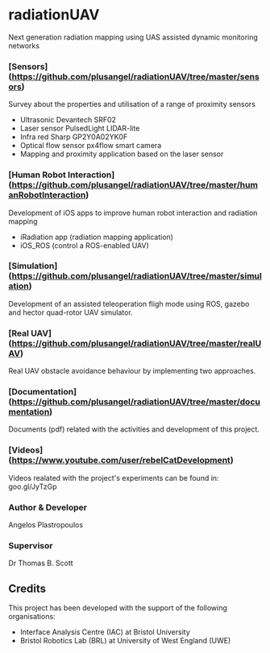 # radiationUAV

Next generation radiation mapping using UAS assisted dynamic monitoring networks

### [Sensors] (https://github.com/plusangel/radiationUAV/tree/master/sensors)
Survey about the properties and utilisation of a range of proximity sensors

* Ultrasonic Devantech SRF02
* Laser sensor PulsedLight LIDAR-lite
* Infra red Sharp GP2Y0A02YK0F
* Optical flow sensor px4flow smart camera
* Mapping and proximity application based on the laser sensor

### [Human Robot Interaction] (https://github.com/plusangel/radiationUAV/tree/master/humanRobotInteraction)
Development of iOS apps to improve human robot interaction and radiation mapping
* iRadiation app (radiation mapping application)
* iOS_ROS (control a ROS-enabled UAV)

### [Simulation] (https://github.com/plusangel/radiationUAV/tree/master/simulation)
Development of an assisted teleoperation fligh mode using ROS, gazebo and hector quad-rotor UAV simulator.

### [Real UAV] (https://github.com/plusangel/radiationUAV/tree/master/realUAV)
Real UAV obstacle avoidance behaviour by implementing two approaches.

### [Documentation] (https://github.com/plusangel/radiationUAV/tree/master/documentation)
Documents (pdf) related with the activities and development of this project.

### [Videos] (https://www.youtube.com/user/rebelCatDevelopment)
Videos realated with the project's experiments can be found in: goo.gl/JyTzGp

### Author & Developer
Angelos Plastropoulos

### Supervisor
Dr Thomas B. Scott

## Credits
This project has been developed with the support of the following organisations:
* Interface Analysis Centre (IAC) at Bristol University
* Bristol Robotics Lab (BRL) at University of West England (UWE)
